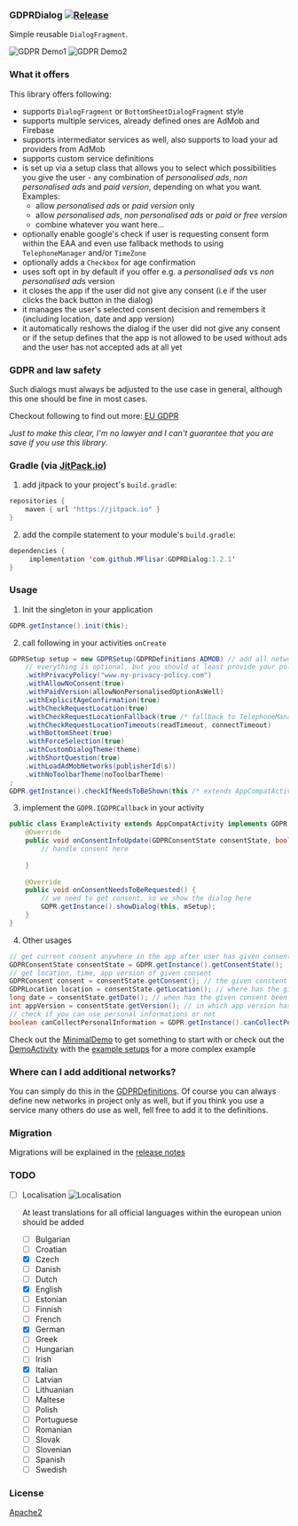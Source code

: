### GDPRDialog [![Release](https://jitpack.io/v/MFlisar/GDPRDialog.svg)](https://jitpack.io/#MFlisar/GDPRDialog)

Simple reusable `DialogFragment`.

![GDPR Demo1](https://github.com/MFlisar/GDPRDialog/blob/master/demo/demo1.gif "demo1")
![GDPR Demo2](https://github.com/MFlisar/GDPRDialog/blob/master/demo/demo2.gif "demo2")

### What it offers

This library offers following:

* supports `DialogFragment` or `BottomSheetDialogFragment` style 
* supports multiple services, already defined ones are AdMob and Firebase
* supports intermediator services as well, also supports to load your ad providers from AdMob
* supports custom service definitions
* is set up via a setup class that allows you to select which possibilities you give the user - any combination of *personalised ads*, *non personalised ads* and *paid version*, depending on what you want. Examples:
  * allow *personalised ads* or *paid version* only
  * allow *personalised ads*, *non personalised ads* or *paid or free version*
  * combine whatever you want here...
* optionally enable google's check if user is requesting consent form within the EAA and even use fallback methods to using `TelephoneManager` and/or `TimeZone`
* optionally adds a `Checkbox` for age confirmation
* uses soft opt in by default if you offer e.g. a *personalised ads* vs *non personalised ads* version
* it closes the app if the user did not give any consent (i.e if the user clicks the back button in the dialog)
* it manages the user's selected consent decision and remembers it (including location, date and app version)
* it automatically reshows the dialog if the user did not give any consent or if the setup defines that the app is not allowed to be used without ads and the user has not accepted ads at all yet

### GDPR and law safety

Such dialogs must always be adjusted to the use case in general, although this one should be fine in most cases. 

Checkout following to find out more: [EU GDPR](https://www.eugdpr.org/)

*Just to make this clear, I'm no lawyer and I can't guarantee that you are save if you use this library.*

### Gradle (via [JitPack.io](https://jitpack.io/))

1. add jitpack to your project's `build.gradle`:
```java
repositories {
    maven { url "https://jitpack.io" }
}
```
2. add the compile statement to your module's `build.gradle`:
```java
dependencies {
     implementation 'com.github.MFlisar:GDPRDialog:1.2.1'
}
```

### Usage

1. Init the singleton in your application
```java
GDPR.getInstance().init(this);
```
2. call following in your activities `onCreate`
```java
GDPRSetup setup = new GDPRSetup(GDPRDefinitions.ADMOB) // add all networks you use to the constructor, signature is `GDPRSetup(GDPRNetwork... adNetworks)`
    // everything is optional, but you should at least provide your policy
    .withPrivacyPolicy("www.my-privacy-policy.com")
    .withAllowNoConsent(true)
    .withPaidVersion(allowNonPersonalisedOptionAsWell)
    .withExplicitAgeConfirmation(true)
    .withCheckRequestLocation(true)
    .withCheckRequestLocationFallback(true /* fallback to TelephoneManager */, true /* fallback to TimeZone */)
    .withCheckRequestLocationTimeouts(readTimeout, connectTimeout)
    .withBottomSheet(true)
    .withForceSelection(true)
    .withCustomDialogTheme(theme)
    .withShortQuestion(true)
    .withLoadAdMobNetworks(publisherId(s))
    .withNoToolbarTheme(noToolbarTheme)
;
GDPR.getInstance().checkIfNeedsToBeShown(this /* extends AppCompatActivity & GDPR.IGDPRCallback */, setup);
```
3. implement the `GDPR.IGDPRCallback` in your activity
```java
public class ExampleActivity extends AppCompatActivity implements GDPR.IGDPRCallback {
    @Override
    public void onConsentInfoUpdate(GDPRConsentState consentState, boolean isNewState) {
        // handle consent here
		
    }
	
    @Override
    public void onConsentNeedsToBeRequested() {
        // we need to get consent, so we show the dialog here
        GDPR.getInstance().showDialog(this, mSetup);
    }
}
```
4. Other usages
```java
// get current consent anywhere in the app after user has given consent
GDPRConsentState consentState = GDPR.getInstance().getConsentState();
// get location, time, app version of given consent
GDPRConsent consent = consentState.getConsent(); // the given constent
GDPRLocation location = consentState.getLocation(); // where has the given consent been given
long date = consentState.getDate(); // when has the given consent been given
int appVersion = consentState.getVersion(); // in which app version has the consent been given
// check if you can use personal informations or not
boolean canCollectPersonalInformation = GDPR.getInstance().canCollectPersonalInformation();
```

Check out the [MinimalDemo](https://github.com/MFlisar/GDPRDialog/blob/master/app/src/main/java/com/michaelflisar/gdprdialog/demo/MinimalDemoActivity.java) to get something to start with or check out the [DemoActivity](https://github.com/MFlisar/GDPRDialog/blob/master/app/src/main/java/com/michaelflisar/gdprdialog/demo/DemoActivity.java) with the [example setups](https://github.com/MFlisar/GDPRDialog/blob/master/app/src/main/java/com/michaelflisar/gdprdialog/demo/SetupActivity.java) for a more complex example

### Where can I add additional networks?

You can simply do this in the [GDPRDefinitions](https://github.com/MFlisar/GDPRDialog/blob/master/library/src/main/java/com/michaelflisar/gdprdialog/GDPRDefinitions.java). Of course you can always define new networks in project only as well, but if you think you use a service many others do use as well, fell free to add it to the definitions.

### Migration

Migrations will be explained in the [release notes](https://github.com/MFlisar/GDPRDialog/releases)

### TODO

* [ ] Localisation ![Localisation](https://img.shields.io/badge/Localisation-4%2F24%20(17%25)-blue.svg)
  
  At least translations for all official languages within the european union should be added
  * [ ] Bulgarian
  * [ ] Croatian
  * [x] Czech
  * [ ] Danish
  * [ ] Dutch
  * [x] English
  * [ ] Estonian
  * [ ] Finnish
  * [ ] French
  * [x] German
  * [ ] Greek
  * [ ] Hungarian
  * [ ] Irish
  * [x] Italian
  * [ ] Latvian
  * [ ] Lithuanian
  * [ ] Maltese
  * [ ] Polish
  * [ ] Portuguese
  * [ ] Romanian
  * [ ] Slovak
  * [ ] Slovenian
  * [ ] Spanish
  * [ ] Swedish
  
### License

[Apache2](/LICENSE)